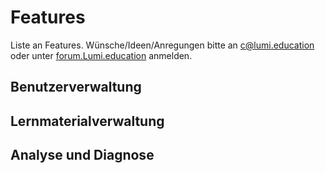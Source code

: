 # Features

Liste an Features. Wünsche/Ideen/Anregungen bitte an [c@lumi.education](mailto:c@lumi.education) oder unter [forum.Lumi.education](http://forum.Lumi.education) anmelden.

## Benutzerverwaltung

## Lernmaterialverwaltung

## Analyse und Diagnose
